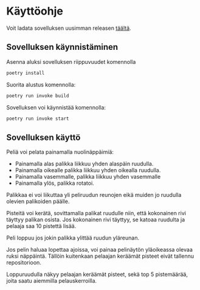 # Käyttöohje

Voit ladata sovelluksen uusimman releasen [täältä](https://github.com/nie-ed/ot-harjoitustyo/releases).

## Sovelluksen käynnistäminen
Asenna aluksi sovelluksen riippuvuudet komennolla

```bash
poetry install
```

Suorita alustus komennolla:

```bash
poetry run invoke build
```

Sovelluksen voi käynnistää komennolla:

```bash
poetry run invoke start
```

## Sovelluksen käyttö
Peliä voi pelata painamalla nuolinäppäimiä: 
- Painamalla alas palikka liikkuu yhden alaspäin ruudulla.
- Painamalla oikealle palikka liikkuu yhden oikealla ruudulla.
- Painamalla vasemmalle, palikka liikkuu yhden vasemmalle
- Painamalla ylös, palikka rotatoi.

Palikkaa ei voi liikuttaa yli peliruudun reunojen eikä muiden jo ruudulla olevien palikoiden päälle.

Pisteitä voi kerätä, sovittamalla palikat ruudulle niin, että kokonainen rivi täyttyy palikan osista. Jos kokonainen rivi täyttyy, se katoaa ruudulta ja pelaaja saa 10 pistettä lisää.

Peli loppuu jos jokin palikka ylittää ruudun yläreunan. 

Jos pelin haluaa lopettaa ajoissa, voi painaa pelinäytön yläoikeassa olevaa ruksi näppäintä. Tällöin kuitenkaan pelaajan keräämät pisteet eivät tallennu repositorioon.

Loppuruudulla näkyy pelaajan keräämät pisteet, sekä top 5 pistemäärää, joita saatu aiemmilla pelauskerroilla.

